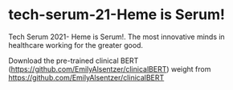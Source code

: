 # tech-serum-21-Heme is Serum!

Tech Serum 2021- Heme is Serum!. The most innovative minds in healthcare working for the greater good.

Download the pre-trained clinical BERT (https://github.com/EmilyAlsentzer/clinicalBERT) weight from https://github.com/EmilyAlsentzer/clinicalBERT